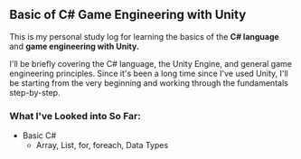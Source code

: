 ## Basic of C# Game Engineering with Unity
This is my personal study log for learning the basics of the **C# language** and **game engineering with Unity.**

I'll be briefly covering the C# language, the Unity Engine, and general game engineering principles. 
Since it's been a long time since I've used Unity, I'll be starting from the very beginning and working through the fundamentals step-by-step.

### What I've Looked into So Far:
- Basic C#
  - Array, List, for, foreach, Data Types
